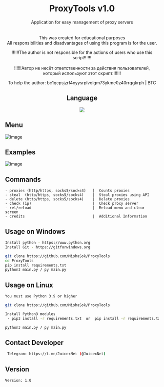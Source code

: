<div align=center>
 
# ProxyTools v1.0

 Application for easy management of proxy servers<br/><br/><br/>
 This was created for educational purposes<br/>
 All responsibilities and disadvantages of using this program is for the user.<br/>

!!!!!!The author is not responsible for the actions of users who use this script!!!!!!<br/><br/>
!!!!!!Автор не несёт ответственности за действия пользователей, который используют этот скрипт.!!!!!!<br/>
 
 To help the author: bc1qcpsjzrf4xyysrplvqlgm73ykme0z40rrqgkrph  | BTC<br/>

## Language</br>

 <img src="https://img.shields.io/badge/Python-FFDD00?style=for-the-badge&logo=python&logoColor=blue"/></br>
</div>


## Menu
![image](https://cdn.discordapp.com/attachments/386836891703705600/976949707823783996/unknown.png)

## Examples
![image](https://cdn.discordapp.com/attachments/386836891703705600/976955696828543036/unknown.png)


## Commands
```shell
- proxies (http/https, socks5/socks4)   |  Counts proxies  
- steal  (http/https, socks5/socks4)    |  Steal proxies using API
- delete (http/https, socks5/socks4)    |  Delete proxies
- check (ip)                            |  Check proxy server
- rel/reload                            |  Reload menu and clear screen
- credits                               |  Additional Information
```

## Usage on Windows
```sh
Install python - https://www.python.org
Install Git - https://gitforwindows.org 

git clone https://github.com/MishaSok/ProxyTools
cd ProxyTools
pip install requirements.txt
python3 main.py / py main.py
```

## Usage on Linux
```sh
You must use Python 3.9 or higher

git clone https://github.com/MishaSok/ProxyTools

Install Python3 modules
 - pip3 install -r requirements.txt  or  pip install -r requirements.txt

python3 main.py / py main.py
```
## Contact Developer
```sh
 Telegram: https://t.me/JuicexNet (@JuicexNet)
```

## Version
```shell
Version: 1.0
```